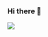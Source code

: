 ### Hi there 👋
<a href="https://velog.io/@aszx4280" target="_blank"><img src="https://img.shields.io/badge/DevBlog-20c997?style=for-the-badge&logo=Velog&logoColor=20c997"/></a>
<!--
**CupRaccoon/CupRaccoon** is a ✨ _special_ ✨ repository because its `README.md` (this file) appears on your GitHub profile.

Here are some ideas to get you started:

- 🔭 I’m currently working on ...
- 🌱 I’m currently learning ...
- 👯 I’m looking to collaborate on ...
- 🤔 I’m looking for help with ...
- 💬 Ask me about ...
- 📫 How to reach me: ...
- 😄 Pronouns: ...
- ⚡ Fun fact: ...
-->
